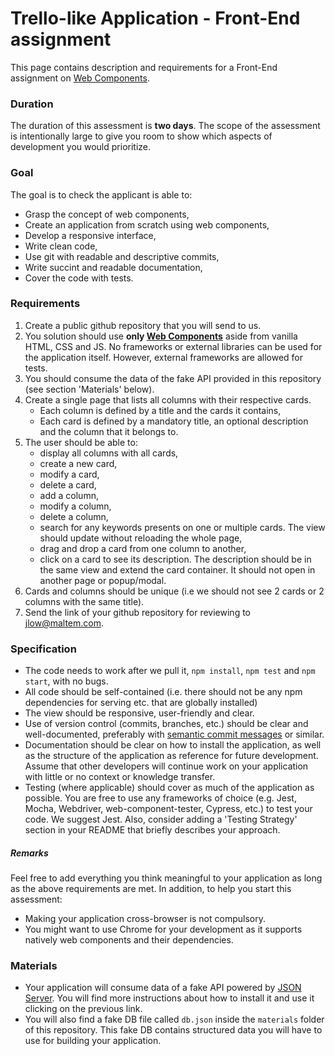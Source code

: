 # Trello-like Application - Front-End assignment

This page contains description and requirements for a Front-End assignment on [Web Components](https://developer.mozilla.org/en-US/docs/Web/Web_Components).

### Duration

The duration of this assessment is **two days**. The scope of the assessment is intentionally large to give you room to show which aspects of development you would prioritize.

### Goal

The goal is to check the applicant is able to:

- Grasp the concept of web components,
- Create an application from scratch using web components,
- Develop a responsive interface,
- Write clean code,
- Use git with readable and descriptive commits,
- Write succint and readable documentation,
- Cover the code with tests.

### Requirements

1. Create a public github repository that you will send to us.
2. You solution should use **only [Web Components](https://www.webcomponents.org/introduction)** aside from vanilla HTML, CSS and JS. No frameworks or external libraries can be used for the application itself. However, external frameworks are allowed for tests.
3. You should consume the data of the fake API provided in this repository (see section 'Materials' below).
4. Create a single page that lists all columns with their respective cards.
   - Each column is defined by a title and the cards it contains,
   - Each card is defined by a mandatory title, an optional description and the column that it belongs to.
5. The user should be able to:
   - display all columns with all cards,
   - create a new card,
   - modify a card,
   - delete a card,
   - add a column,
   - modify a column,
   - delete a column,
   - search for any keywords presents on one or multiple cards. The view should update without reloading the whole page,
   - drag and drop a card from one column to another,
   - click on a card to see its description. The description should be in the same view and extend the card container. It should not open in another page or popup/modal.
6. Cards and columns should be unique (i.e we should not see 2 cards or 2 columns with the same title).
7. Send the link of your github repository for reviewing to [jlow@maltem.com](mailto:jlow@maltem.com).

### Specification

- The code needs to work after we pull it, `npm install`, `npm test` and `npm start`, with no bugs.
- All code should be self-contained (i.e. there should not be any npm dependencies for serving etc. that are globally installed)
- The view should be responsive, user-friendly and clear.
- Use of version control (commits, branches, etc.) should be clear and well-documented, preferably with [semantic commit messages](https://seesparkbox.com/foundry/semantic_commit_messages) or similar.
- Documentation should be clear on how to install the application, as well as the structure of the application as reference for future development. Assume that other developers will continue work on your application with little or no context or knowledge transfer.
- Testing (where applicable) should cover as much of the application as possible. You are free to use any frameworks of choice (e.g. Jest, Mocha, Webdriver, web-component-tester, Cypress, etc.) to test your code. We suggest Jest. Also, consider adding a 'Testing Strategy' section in your README that briefly describes your approach.

##### Remarks

Feel free to add everything you think meaningful to your application as long as the above requirements are met.
In addition, to help you start this assessment:

- Making your application cross-browser is not compulsory.
- You might want to use Chrome for your development as it supports natively web components and their dependencies.

### Materials

- Your application will consume data of a fake API powered by [JSON Server](https://github.com/typicode/json-server). You will find more instructions about how to install it and use it clicking on the previous link.
- You will also find a fake DB file called `db.json` inside the `materials` folder of this repository. This fake DB contains structured data you will have to use for building your application.
